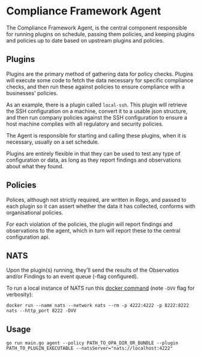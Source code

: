 # Compliance Framework Agent

The Compliance Framework Agent, is the central component responsible for running plugins on schedule, passing them 
policies, and keeping plugins and policies up to date based on upstream plugins and policies.

## Plugins

Plugins are the primary method of gathering data for policy checks. Plugins will execute some code to fetch the 
data necessary for specific compliance checks, and then run these against policies to ensure compliance with a
businesses' policies. 

As an example, there is a plugin called `local-ssh`. This plugin will retrieve the SSH configuration on a machine,
convert it to a usable json structure, and then run company policies against the SSH configuration to ensure a host 
machine complies with all regulatory and security policies.

The Agent is responsible for starting and calling these plugins, when it is necessary, usually on a set schedule.

Plugins are entirely flexible in that they can be used to test any type of configuration or data, as long as they report 
findings and observations about what they found. 

## Policies

Polices, although not strictly required, are written in Rego, and passed to each plugin so it can assert whether 
the data it has collected, conforms with organisational policies. 

For each violation of the policies, the plugin will report findings and observations to the agent, which in turn will
report these to the central configuration api. 

## NATS

Upon the plugin(s) running, they'll send the results of the Observatios and/or Findings to an event queue (-flag configured).

To run a local instance of NATS run this [docker command](https://docs.nats.io/running-a-nats-service/nats_docker) (note `-DVV` flag for verbosity): 

```shell
docker run --name nats --network nats --rm -p 4222:4222 -p 8222:8222 nats --http_port 8222 -DVV
```

## Usage

```shell
go run main.go agent --policy PATH_TO_OPA_DIR_OR_BUNDLE --plugin PATH_TO_PLUGIN_EXECUTABLE --natsServer="nats://localhost:4222"
```
